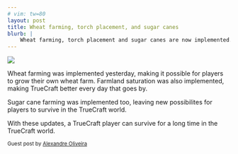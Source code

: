 ```yaml
---
# vim: tw=80
layout: post
title: Wheat farming, torch placement, and sugar canes
blurb: |
    Wheat farming, torch placement and sugar canes are now implemented.
---
```


![](http://a.pomf.se/nnktkq.png)

Wheat farming was implemented yesterday, making it possible for players to grow their own wheat farm.
Farmland saturation was also implemented, making TrueCraft better every day that goes by.

Sugar cane farming was implemented too, leaving new possibilites for players to survive in the TrueCraft world.

With these updates, a TrueCraft player can survive for a long time in the TrueCraft world.

<small>Guest post by [Alexandre Oliveira](http://github.com/RockyTV/)</small>

